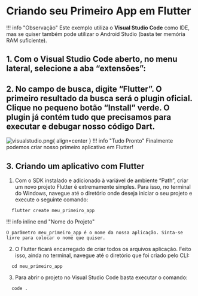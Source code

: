 # Criando seu Primeiro App em Flutter

!!! info "Observação" 
    Este exemplo utiliza o **Visual Studio Code** como IDE,  mas se quiser também pode utilizar o Android Studio (basta ter memória RAM suficiente).

## 1. Com o Visual Studio Code aberto, no menu lateral, selecione a aba “extensões”:

## 2. No campo de busca, digite “Flutter”. O primeiro resultado da busca será o plugin oficial. Clique no pequeno botão “Install” verde. O plugin já contém tudo que precisamos para executar e debugar nosso código Dart.

![visualstudio.png](https://arquivo.devmedia.com.br/naoexclusivo/CaioRolla/sala-flutter/artigos/009.png){ align=center }
!!! info "Tudo Pronto" 
Finalmente podemos criar nosso primeiro aplicativo em Flutter!

## 3. Criando um aplicativo com Flutter

1. Com o SDK instalado e adicionado à variável de ambiente “Path”, criar um novo projeto Flutter é extremamente simples. Para isso, no terminal do Windows, navegue até o diretório onde deseja iniciar o seu projeto e execute o seguinte comando:   
  ```
    flutter create meu_primeiro_app
  ```
!!! info inline end "Nome do Projeto"

    O parâmetro meu_primeiro_app é o nome da nossa aplicação. Sinta-se livre para colocar o nome que quiser.


2. O Flutter ficará encarregado de criar todos os arquivos aplicação. Feito isso, ainda no terminal, navegue até o diretório que foi criado pelo CLI: 
```
  cd meu_primeiro_app
```

3. Para abrir o projeto no Visual Studio Code basta executar o comando:
```
  code .
```

